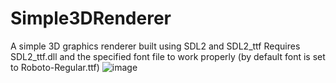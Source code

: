 # Simple3DRenderer
A simple 3D graphics renderer built using SDL2 and SDL2_ttf
Requires SDL2_ttf.dll and the specified font file to work properly (by default font is set to Roboto-Regular.ttf)
![image](https://github.com/JanPrzystal/Simple3DRenderer/assets/57624882/4cebebf5-e1b1-4dca-9888-bc7e59499e6e)
